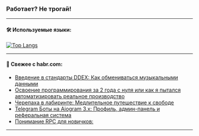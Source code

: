 ### Работает? Не трогай!

---
<!--
#### 🛠️ Technical stack:

![Java](https://img.shields.io/badge/Java-informational?logo=Oracle&style=flat&logoColor=white&color=FF4500)
![Kotlin](https://img.shields.io/badge/Kotlin-informational?logo=Kotlin&style=flat&logoColor=white&color=774D97)
![TS](https://img.shields.io/badge/TypeScript-informational?logo=typeScript&style=flat&logoColor=black&color=017acc)
![Python](https://img.shields.io/badge/Python-informational?logo=Python&style=flat&logoColor=black&color=ffdd54) <br>
![Spring](https://img.shields.io/badge/Spring-informational?logo=Spring&style=flat&logoColor=white&color=6DB33F) 
![SpringBoot](https://img.shields.io/badge/SpringBoot-informational?logo=SpringBoot&style=flat&logoColor=white&color=6DB33F)
![Nest](https://img.shields.io/badge/NestJS-informational?logo=NestJS&style=flat&logoColor=white&color=E0234E) 
![NodeJS](https://img.shields.io/badge/NodeJS-informational?logo=node.js&style=flat&logoColor=white&color=70A760)<br>
![PostgreSQL](https://img.shields.io/badge/PostgreSQL-informational?logo=PostgreSQL&style=flat&logoColor=white&color=DAA520)
![MongoDB](https://img.shields.io/badge/MongoDB-informational?logo=MongoDB&style=flat&logoColor=white&color=870000)
![Apache](https://img.shields.io/badge/Apache-informational?logo=apache&style=flat&logoColor=white&color=f74e28)

___ 
-->

#### 🛠️ Используемые языки:

[![Top Langs](https://github-readme-stats-u2qms2cxw-advtsettinggmailcoms-projects.vercel.app/api/top-langs/?username=zloylis&langs_count=10&hide_title=true&title_color=e6edf3&size_weight=0.5&count_weight=0.5&layout=compact&hide_progress=true&hide_border=true&theme=dracula)](https://github.com/zloylis)

<!---


####  :octocat:&nbsp;&nbsp; Статистика:

![GitHub stats](https://github-readme-stats-u2qms2cxw-advtsettinggmailcoms-projects.vercel.app/api?username=zloylis&show_icons=true&hide_border=true&theme=dracula&title_color=e6edf3&include_all_commits=true&count_private=true&hide_rank=false&hide_title=true&rank_icon=github)
-->
---

#### 💬 Свежее с habr.com:

<!-- BLOG-POST-LIST:START -->
- [Введение в стандарты DDEX: Как обмениваться музыкальными данными](https://habr.com/ru/articles/823110/?utm_source=habrahabr&utm_medium=rss&utm_campaign=823110)
- [Освоение программирования за 2 года с нуля или как я пытался автоматизировать реальное производство](https://habr.com/ru/articles/823102/?utm_source=habrahabr&utm_medium=rss&utm_campaign=823102)
- [Черепаха в лабиринте: Медлительное путешествие к свободе](https://habr.com/ru/articles/823066/?utm_source=habrahabr&utm_medium=rss&utm_campaign=823066)
- [Telegram Боты на Aiogram 3.x: Профиль, админ-панель и реферальная система](https://habr.com/ru/articles/822809/?utm_source=habrahabr&utm_medium=rss&utm_campaign=822809)
- [Понимание RPC для новичков:](https://habr.com/ru/articles/823049/?utm_source=habrahabr&utm_medium=rss&utm_campaign=823049)
<!-- BLOG-POST-LIST:END -->

---
